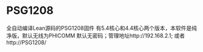 # PSG1208
全自动编译Lean源码的PSG1208固件
有5.4核心和4.4核心两个版本，本软件是纯净版，默认无线为PHICOMM 默认无密码；管理地址http://192.168.2.1;
或者 http://PSG1208/
